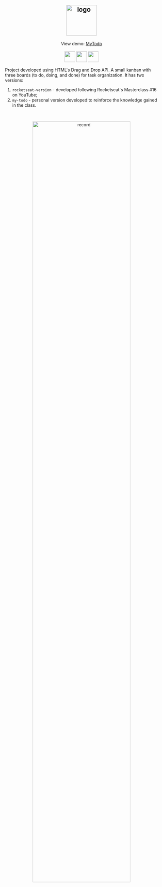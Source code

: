 <h2 align="center">
 <img src="https://github.com/carolsbraz/simple-kanban-board/blob/main/my-todo/img/to-do.png" alt="logo" height="100px">
</h2>
<p align="center">
View demo: 
 <a href="https://carolsbraz.github.io/simple-kanban-board/my-todo/">MyTodo</a> <br><br>
 <img src="https://forthebadge.com/images/badges/uses-html.svg" alt="" height="35px">
 <img src="https://forthebadge.com/images/badges/uses-css.svg" alt="" height="35px">
 <img src="https://forthebadge.com/images/badges/uses-js.svg" alt="" height="35px">
</p>
 
Project developed using HTML's Drag and Drop API. 
A small kanban with three boards (to do, doing, and done) for task organization. It has two versions:

 1. `rocketseat-version` - developed following Rocketseat's Masterclass #16 on YouTube;
 2. `my-todo` - personal version developed to reinforce the knowledge gained in the class.

<br>
<p align="center">
 <img src="https://github.com/carolsbraz/simple-kanban-board/blob/main/my-todo/img/mytodo-record.gif" alt="record" width="80%">
</p>
